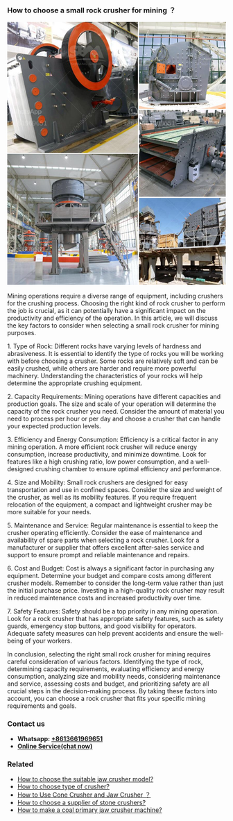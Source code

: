 <h3>How to choose a small rock crusher for mining ？</h3><img src='1701745137.jpg' alt=''><p>Mining operations require a diverse range of equipment, including crushers for the crushing process. Choosing the right kind of rock crusher to perform the job is crucial, as it can potentially have a significant impact on the productivity and efficiency of the operation. In this article, we will discuss the key factors to consider when selecting a small rock crusher for mining purposes.</p><p>1. Type of Rock: Different rocks have varying levels of hardness and abrasiveness. It is essential to identify the type of rocks you will be working with before choosing a crusher. Some rocks are relatively soft and can be easily crushed, while others are harder and require more powerful machinery. Understanding the characteristics of your rocks will help determine the appropriate crushing equipment.</p><p>2. Capacity Requirements: Mining operations have different capacities and production goals. The size and scale of your operation will determine the capacity of the rock crusher you need. Consider the amount of material you need to process per hour or per day and choose a crusher that can handle your expected production levels.</p><p>3. Efficiency and Energy Consumption: Efficiency is a critical factor in any mining operation. A more efficient rock crusher will reduce energy consumption, increase productivity, and minimize downtime. Look for features like a high crushing ratio, low power consumption, and a well-designed crushing chamber to ensure optimal efficiency and performance.</p><p>4. Size and Mobility: Small rock crushers are designed for easy transportation and use in confined spaces. Consider the size and weight of the crusher, as well as its mobility features. If you require frequent relocation of the equipment, a compact and lightweight crusher may be more suitable for your needs.</p><p>5. Maintenance and Service: Regular maintenance is essential to keep the crusher operating efficiently. Consider the ease of maintenance and availability of spare parts when selecting a rock crusher. Look for a manufacturer or supplier that offers excellent after-sales service and support to ensure prompt and reliable maintenance and repairs.</p><p>6. Cost and Budget: Cost is always a significant factor in purchasing any equipment. Determine your budget and compare costs among different crusher models. Remember to consider the long-term value rather than just the initial purchase price. Investing in a high-quality rock crusher may result in reduced maintenance costs and increased productivity over time.</p><p>7. Safety Features: Safety should be a top priority in any mining operation. Look for a rock crusher that has appropriate safety features, such as safety guards, emergency stop buttons, and good visibility for operators. Adequate safety measures can help prevent accidents and ensure the well-being of your workers.</p><p>In conclusion, selecting the right small rock crusher for mining requires careful consideration of various factors. Identifying the type of rock, determining capacity requirements, evaluating efficiency and energy consumption, analyzing size and mobility needs, considering maintenance and service, assessing costs and budget, and prioritizing safety are all crucial steps in the decision-making process. By taking these factors into account, you can choose a rock crusher that fits your specific mining requirements and goals.</p><h3>Contact us</h3><ul><li><strong>Whatsapp:&nbsp;<a href="https://wa.me/8613661969651">+8613661969651</a></strong></li><li><a href="https://swt.shibang-china.com/?git&amp;zhl&amp;How to choose a small rock crusher for mining ？"><strong>Online Service(chat now)</strong></a></li></ul><h3>Related</h3><ul><li><a href='How to choose the suitable jaw crusher model.md'>How to choose the suitable jaw crusher model?</a></li><li><a href='How to choose type of crusher.md'>How to choose type of crusher?</a></li><li><a href='How to Use Cone Crusher and Jaw Crusher ？.md'>How to Use Cone Crusher and Jaw Crusher ？</a></li><li><a href='How to choose a supplier of stone crushers.md'>How to choose a supplier of stone crushers?</a></li><li><a href='How to make a coal primary jaw crusher machine.md'>How to make a coal primary jaw crusher machine?</a></li></ul>